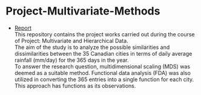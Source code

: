 # Project-Multivariate-Methods
- [Report](https://github.com/aaryankaushik/Project-Multivariate-Methods/blob/e1d4043b85e2b4cbf9a2ed538002377793b79459/Multivariate_Report_Final_Group2.pdf)\
This repository contains the project works carried out during the course of Project: Multivariate and Hierarchical Data.\
The aim of the study is to analyze the possible similarities and dissimilarities between the 35 Canadian cities in terms of daily average rainfall (mm/day) for the 365 days in the year.\
To answer the research question, multidimensional scaling (MDS) was deemed as a suitable method. Functional data analysis (FDA) was also utilized in converting the 365 entries into a single function for each city. This approach has functions as its observations.
